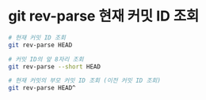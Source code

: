 # git rev-parse 현재 커밋 ID 조회

```sh
# 현재 커밋 ID 조회
git rev-parse HEAD

# 커밋 ID의 앞 8자리 조회
git rev-parse --short HEAD

# 현재 커밋의 부모 커밋 ID 조회 (이전 커밋 ID 조회)
git rev-parse HEAD^
```
